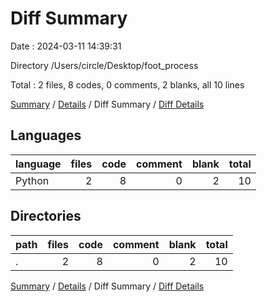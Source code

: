 # Diff Summary

Date : 2024-03-11 14:39:31

Directory /Users/circle/Desktop/foot_process

Total : 2 files,  8 codes, 0 comments, 2 blanks, all 10 lines

[Summary](results.md) / [Details](details.md) / Diff Summary / [Diff Details](diff-details.md)

## Languages
| language | files | code | comment | blank | total |
| :--- | ---: | ---: | ---: | ---: | ---: |
| Python | 2 | 8 | 0 | 2 | 10 |

## Directories
| path | files | code | comment | blank | total |
| :--- | ---: | ---: | ---: | ---: | ---: |
| . | 2 | 8 | 0 | 2 | 10 |

[Summary](results.md) / [Details](details.md) / Diff Summary / [Diff Details](diff-details.md)